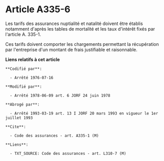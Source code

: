 # Article A335-6

Les tarifs des assurances nuptialité et natalité doivent être établis notamment d'après les tables de mortalité et les taux
d'intérêt fixés par l'article A. 335-1.

Ces tarifs doivent comporter les chargements permettant la récupération par l'entreprise d'un montant de frais justifiable et
raisonnable.

**Liens relatifs à cet article**

	**Codifié par**:

	  - Arrêté 1976-07-16

	**Modifié par**:

	  - Arrêté 1978-06-09 art. 6 JORF 24 juin 1978

	**Abrogé par**:

	  - Arrêté 1993-03-19 art. 13 I JORF 20 mars 1993 en vigueur le 1er juillet 1993

	**Cite**:

	  - Code des assurances - art. A335-1 (M)

	**Liens**:

	  - TXT_SOURCE: Code des assurances - art. L310-7 (M)
